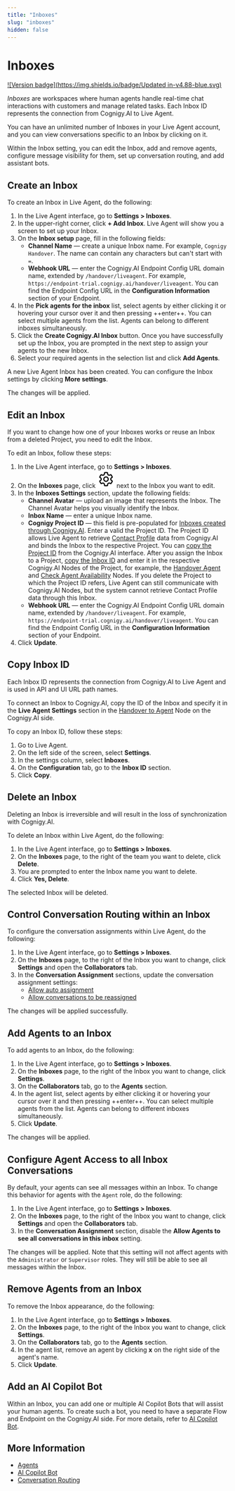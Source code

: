 ```yaml
---
title: "Inboxes" 
slug: "inboxes" 
hidden: false 
---
```


# Inboxes

[![Version badge](https://img.shields.io/badge/Updated in-v4.88-blue.svg)](../../release-notes/4.88.md)

_Inboxes_ are workspaces where human agents handle real-time chat interactions with customers and manage related tasks. Each Inbox ID represents the connection from Cognigy.AI to Live Agent. 

You can have an unlimited number of Inboxes in your Live Agent account, and you can view conversations specific to an Inbox by clicking on it. 

Within the Inbox setting, you can edit the Inbox, add and remove agents, configure message visibility for them, set up conversation routing, and add assistant bots.

## Create an Inbox

To create an Inbox in Live Agent, do the following:

1. In the Live Agent interface, go to **Settings > Inboxes**.
2. In the upper-right corner, click **+ Add Inbox**. Live Agent will show you a screen to set up your Inbox. 
3. On the **Inbox setup** page, fill in the following fields:
    - **Channel Name** — create a unique Inbox name. For example, `Cognigy Handover`. The name can contain any characters but can't start with `=`.
    - **Webhook URL** — enter the Cognigy.AI Endpoint Config URL domain name, extended by `/handover/liveagent`. For example, `https://endpoint-trial.cognigy.ai/handover/liveagent`. You can find the Endpoint Config URL in the **Configuration Information** section of your Endpoint.
4. In the **Pick agents for the inbox** list, select agents by either clicking it or hovering your cursor over it and then pressing ++enter++. You can select multiple agents from the list. Agents can belong to different inboxes simultaneously.
5. Click the **Create Cognigy.AI Inbox** button. Once you have successfully set up the Inbox, you are prompted in the next step to assign your agents to the new Inbox.
6. Select your required agents in the selection list and click **Add Agents**.

A new Live Agent Inbox has been created. You can configure the Inbox settings by clicking **More settings**.

The changes will be applied.

## Edit an Inbox

If you want to change how one of your Inboxes works or reuse an Inbox from a deleted Project, you need to edit the Inbox.

To edit an Inbox, follow these steps:

1. In the Live Agent interface, go to **Settings > Inboxes**.
2. On the **Inboxes** page, click ![gear](../../_assets/icons/gear.svg) next to the Inbox you want to edit.
3. In the **Inboxes Settings** section, update the following fields:
    - **Channel Avatar** — upload an image that represents the Inbox. The Channel Avatar helps you visually identify the Inbox. 
    - **Inbox Name** — enter a unique Inbox name.
    - **Cognigy Project ID** — this field is pre-populated for [Inboxes created through Cognigy.AI](../getting-started/live-agent-setup/live-agent-setup-additional-inbox.md). Enter a valid the Project ID. The Project ID allows Live Agent to retrieve [Contact Profile](../../ai/analyze/contact-profiles.md) data from Cognigy.AI and binds the Inbox to the respective Project. You can [copy the Project ID](../../ai/build/projects.md) from the Cognigy.AI interface. After you assign the Inbox to a Project, [copy the Inbox ID](#copy-inbox-id) and enter it in the respective Cognigy.AI Nodes of the Project, for example, the [Handover Agent](../../ai/build/node-reference/service/handover-to-agent.md) and [Check Agent Availability](../../ai/build/node-reference/service/check-agent-availability.md#settings) Nodes. If you delete the Project to which the Project ID refers, Live Agent can still communicate with Cognigy.AI Nodes, but the system cannot retrieve Contact Profile data through this Inbox.
    - **Webhook URL** — enter the Cognigy.AI Endpoint Config URL domain name, extended by `/handover/liveagent`. For example, `https://endpoint-trial.cognigy.ai/handover/liveagent`. You can find the Endpoint Config URL in the **Configuration Information** section of your Endpoint.
4. Click **Update**.

## Copy Inbox ID

Each Inbox ID represents the connection from Cognigy.AI to Live Agent and is used in API and UI URL path names.

To connect an Inbox to Cognigy.AI,
copy the ID of the Inbox
and specify it in the **Live Agent Settings** section in the [Handover to Agent](../../ai/build/node-reference/service/handover-to-agent.md) Node on the Cognigy.AI side.

To copy an Inbox ID, follow these steps:

1. Go to Live Agent.
2. On the left side of the screen, select **Settings**.
3. In the settings column, select **Inboxes**.
4. On the **Configuration** tab, go to the **Inbox ID** section.
5. Click **Copy**.

## Delete an Inbox

Deleting an Inbox is irreversible and will result in the loss of synchronization with Cognigy.AI.

To delete an Inbox within Live Agent, do the following:

1. In the Live Agent interface, go to **Settings > Inboxes**. 
2. On the **Inboxes** page, to the right of the team you want to delete, click **Delete**. 
3. You are prompted to enter the Inbox name you want to delete. 
4. Click **Yes, Delete**.

The selected Inbox will be deleted.

## Control Conversation Routing within an Inbox

To configure the conversation assignments within Live Agent, do the following:

1. In the Live Agent interface, go to **Settings > Inboxes**. 
2. On the **Inboxes** page, to the right of the Inbox you want to change, click **Settings** and open the **Collaborators** tab. 
3. In the **Conversation Assignment** sections, update the conversation assignment settings:
    - [Allow auto assignment](../conversation/conversation-routing/automatic-mode.md#automatic-assignment)
    - [Allow conversations to be reassigned](../conversation/conversation-routing/automatic-mode.md#automatic-reassignment)

The changes will be applied successfully.

## Add Agents to an Inbox

To add agents to an Inbox, do the following:

1. In the Live Agent interface, go to **Settings > Inboxes**.
2. On the **Inboxes** page, to the right of the Inbox you want to change, click **Settings**.
3. On the **Collaborators** tab, go to the **Agents** section.
4. In the agent list, select agents by either clicking it or hovering your cursor over it and then pressing ++enter++. You can select multiple agents from the list. Agents can belong to different inboxes simultaneously.
5. Click **Update**.

The changes will be applied.

## Configure Agent Access to all Inbox Conversations

By default, your agents can see all messages within an Inbox. 
To change this behavior for agents with the `Agent` role, do the following:

1. In the Live Agent interface, go to **Settings > Inboxes**.
2. On the **Inboxes** page, to the right of the Inbox you want to change, click **Settings** and open the **Collaborators** tab.
3. In the **Conversation Assignment** section, disable the **Allow Agents to see all conversations in this inbox** setting.

The changes will be applied. Note that this setting will not affect agents with the `Administrator` or `Supervisor` roles.
They will still be able to see all messages within the Inbox.

## Remove Agents from an Inbox

To remove the Inbox appearance, do the following:

1. In the Live Agent interface, go to **Settings > Inboxes**.
2. On the **Inboxes** page, to the right of the Inbox you want to change, click **Settings**.
3. On the **Collaborators** tab, go to the **Agents** section.
4. In the agent list, remove an agent by clicking **x** on the right side of the agent's name.
5. Click **Update**.

## Add an AI Copilot Bot 

Within an Inbox, you can add one or multiple AI Copilot Bots that will assist your human agents.
To create such a bot, you need to have a separate Flow and Endpoint on the Cognigy.AI side.
For more details, refer to [AI Copilot Bot](../assistants/ai-copilot-bot.md). 

## More Information

- [Agents](agents.md)
- [AI Copilot Bot](../assistants/ai-copilot-bot.md)
- [Conversation Routing](../conversation/conversation-routing/overview.md)